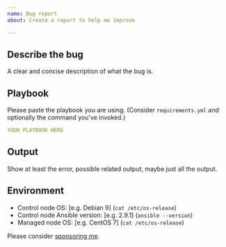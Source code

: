 ```yaml
---
name: Bug report
about: Create a report to help me improve

---
```


## Describe the bug
A clear and concise description of what the bug is.

## Playbook
Please paste the playbook you are using. (Consider `requirements.yml` and
optionally the command you've invoked.)


```yaml
YOUR PLAYBOOK HERE
```

## Output
Show at least the error, possible related output, maybe just all the output.

## Environment
- Control node OS: [e.g. Debian 9] (`cat /etc/os-release`)
- Control node Ansible version: [e.g. 2.9.1] (`ansible --version`)
- Managed node OS: [e.g. CentOS 7] (`cat /etc/os-release`)

Please consider [sponsoring me](https://github.com/sponsors/robertdebock).
